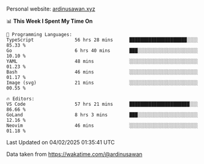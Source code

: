 Personal website: [ardinusawan.xyz](https://ardinusawan.xyz)

<!--START_SECTION:waka-->
📊 **This Week I Spent My Time On** 

```text
💬 Programming Languages: 
TypeScript               56 hrs 28 mins      █████████████████████░░░░   85.33 % 
Go                       6 hrs 40 mins       ███░░░░░░░░░░░░░░░░░░░░░░   10.10 % 
YAML                     48 mins             ░░░░░░░░░░░░░░░░░░░░░░░░░   01.23 % 
Bash                     46 mins             ░░░░░░░░░░░░░░░░░░░░░░░░░   01.17 % 
Image (svg)              21 mins             ░░░░░░░░░░░░░░░░░░░░░░░░░   00.55 % 

🔥 Editors: 
VS Code                  57 hrs 21 mins      ██████████████████████░░░   86.66 % 
GoLand                   8 hrs 3 mins        ███░░░░░░░░░░░░░░░░░░░░░░   12.16 % 
Neovim                   46 mins             ░░░░░░░░░░░░░░░░░░░░░░░░░   01.18 % 
```


 Last Updated on 04/02/2025 01:35:41 UTC
<!--END_SECTION:waka-->
Data taken from https://wakatime.com/@ardinusawan
